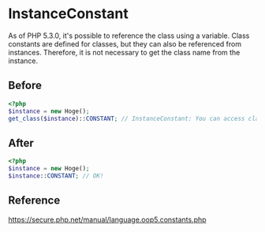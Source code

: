 # InstanceConstant

As of PHP 5.3.0, it's possible to reference the class using a variable.
Class constants are defined for classes, but they can also be referenced from instances. Therefore, it is not necessary to get the class name from the instance.

## Before

```php
<?php
$instance = new Hoge();
get_class($instance)::CONSTANT; // InstanceConstant: You can access class constants from instances.
```

## After

```php
<?php
$instance = new Hoge();
$instance::CONSTANT; // OK!
```

## Reference

https://secure.php.net/manual/language.oop5.constants.php
